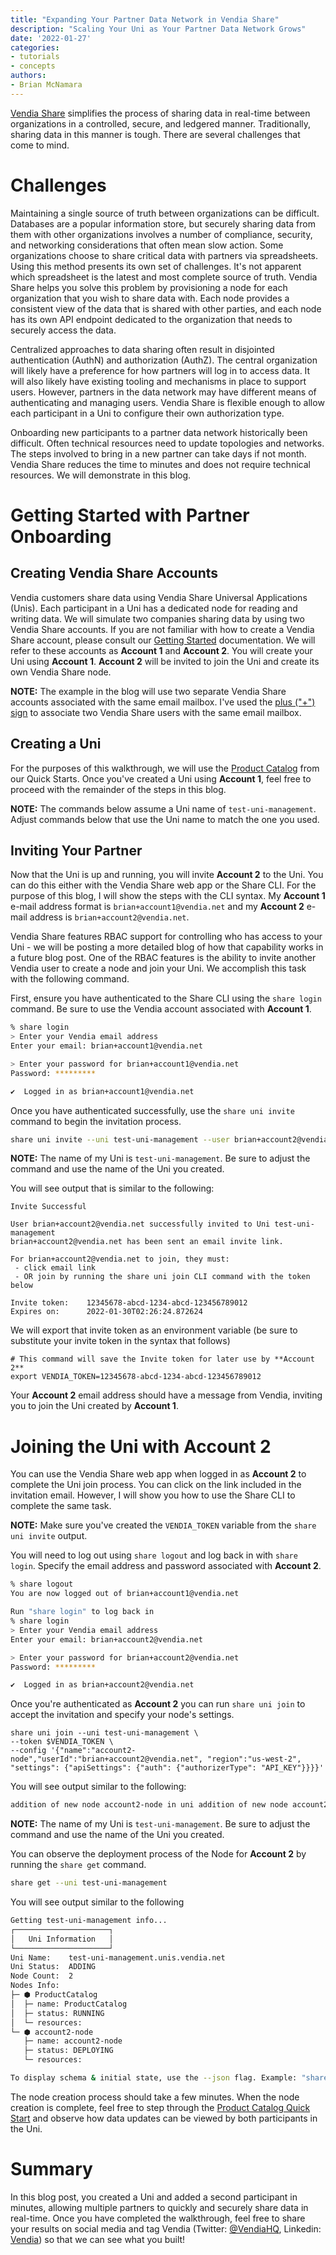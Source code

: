 ```yaml
---
title: "Expanding Your Partner Data Network in Vendia Share"
description: "Scaling Your Uni as Your Partner Data Network Grows"
date: '2022-01-27'
categories:
- tutorials
- concepts
authors:
- Brian McNamara
---
```


[Vendia Share](https://www.vendia.net/product) simplifies the process of sharing data in real-time between organizations in a controlled, secure, and ledgered manner. Traditionally, sharing data in this manner is tough. There are several challenges that come to mind.

# Challenges 

Maintaining a single source of truth between organizations can be difficult. Databases are a popular information store, but securely sharing data from them with other organizations involves a number of compliance, security, and networking considerations that often mean slow action. Some organizations choose to share critical data with partners via spreadsheets. Using this method presents its own set of challenges. It's not apparent which spreadsheet is the latest and most complete source of truth. Vendia Share helps you solve this problem by provisioning a node for each organization that you wish to share data with. Each node provides a consistent view of the data that is shared with other parties, and each node has its own API endpoint dedicated to the organization that needs to securely access the data.

Centralized approaches to data sharing often result in disjointed authentication (AuthN) and authorization (AuthZ). The central organization will likely have a preference for how partners will log in to access data. It will also likely have existing tooling and mechanisms in place to support users. However, partners in the data network may have different means of authenticating and managing users. Vendia Share is flexible enough to allow each participant in a Uni to configure their own authorization type.

Onboarding new participants to a partner data network historically been difficult. Often technical resources need to update topologies and networks. The steps involved to bring in a new partner can take days if not month. Vendia Share reduces the time to minutes and does not require technical resources. We will demonstrate in this blog.

# Getting Started with Partner Onboarding

## Creating Vendia Share Accounts

Vendia customers share data using Vendia Share Universal Applications (Unis). Each participant in a Uni has a dedicated node for reading and writing data. We will simulate two companies sharing data by using two Vendia Share accounts. If you are not familiar with how to create a Vendia Share account, please consult our [Getting Started](https://www.vendia.net/blog/getting-started-with-vendia-share#creating-an-account) documentation. We will refer to these accounts as **Account 1** and **Account 2**. You will create your Uni using **Account 1**. **Account 2** will be invited to join the Uni and create its own Vendia Share node. 

**NOTE:** The example in the blog will use two separate Vendia Share accounts associated with the same email mailbox. I've used the [plus ("+") sign](https://gmail.googleblog.com/2008/03/2-hidden-ways-to-get-more-from-your.html) to associate two Vendia Share users with the same email mailbox.

## Creating a Uni

For the purposes of this walkthrough, we will use the [Product Catalog](https://www.vendia.net/docs/share/quickstart/simple-product-catalog) from our Quick Starts. Once you've created a Uni using **Account 1**, feel free to proceed with the remainder of the steps in this blog.

**NOTE:** The commands below assume a Uni name of `test-uni-management`. Adjust commands below that use the Uni name to match the one you used.

## Inviting Your Partner

Now that the Uni is up and running, you will invite **Account 2** to the Uni. You can do this either with the Vendia Share web app or the Share CLI. For the purpose of this blog, I will show the steps with the CLI syntax. My **Account 1** e-mail address format is `brian+account1@vendia.net` and my **Account 2** e-mail address is `brian+account2@vendia.net`. 

Vendia Share features RBAC support for controlling who has access to your Uni - we will be posting a more detailed blog of how that capability works in a future blog post. One of the RBAC features is the ability to invite another Vendia user to create a node and join your Uni. We accomplish this task with the following command.

First, ensure you have authenticated to the Share CLI using the `share login` command. Be sure to use the Vendia account associated with **Account 1**.

```bash
% share login
> Enter your Vendia email address
Enter your email: brian+account1@vendia.net

> Enter your password for brian+account1@vendia.net
Password: *********

✔  Logged in as brian+account1@vendia.net

```

Once you have authenticated successfully, use the `share uni invite` command to begin the invitation process.

```bash
share uni invite --uni test-uni-management --user brian+account2@vendia.net
```

**NOTE:** The name of my Uni is `test-uni-management`. Be sure to adjust the command and use the name of the Uni you created.

You will see output that is similar to the following:

```
Invite Successful

User brian+account2@vendia.net successfully invited to Uni test-uni-management
brian+account2@vendia.net has been sent an email invite link.

For brian+account2@vendia.net to join, they must:
 - click email link
 - OR join by running the share uni join CLI command with the token below

Invite token:    12345678-abcd-1234-abcd-123456789012
Expires on:      2022-01-30T02:26:24.872624
```

We will export that invite token as an environment variable (be sure to substitute your invite token in the syntax that follows)

```
# This command will save the Invite token for later use by **Account 2**
export VENDIA_TOKEN=12345678-abcd-1234-abcd-123456789012
```

Your **Account 2** email address should have a message from Vendia, inviting you to join the Uni created by **Account 1**.

# Joining the Uni with Account 2

You can use the Vendia Share web app when logged in as **Account 2** to complete the Uni join process. You can click on the link included in the invitation email. However, I will show you how to use the Share CLI to complete the same task.

**NOTE:** Make sure you've created the `VENDIA_TOKEN` variable from the `share uni invite` output.

You will need to log out using `share logout` and log back in with `share login`. Specify the email address and password associated with **Account 2**.

```bash
% share logout
You are now logged out of brian+account1@vendia.net

Run "share login" to log back in
% share login
> Enter your Vendia email address
Enter your email: brian+account2@vendia.net

> Enter your password for brian+account2@vendia.net
Password: *********

✔  Logged in as brian+account2@vendia.net
```

Once you're authenticated as **Account 2** you can run `share uni join` to accept the invitation and specify your node's settings.

```
share uni join --uni test-uni-management \
--token $VENDIA_TOKEN \
--config '{"name":"account2-node","userId":"brian+account2@vendia.net", "region":"us-west-2", "settings": {"apiSettings": {"auth": {"authorizerType": "API_KEY"}}}}'
```

You will see output similar to the following:

```bash
addition of new node account2-node in uni addition of new node account2-node in uni test-uni-management.unis.vendia.net is now in progress
```

**NOTE:** The name of my Uni is `test-uni-management`. Be sure to adjust the command and use the name of the Uni you created.

You can observe the deployment process of the Node for **Account 2** by running the `share get` command.

```bash
share get --uni test-uni-management
```

You will see output similar to the following

```bash
Getting test-uni-management info...
┌─────────────────────┐
│   Uni Information   │
└─────────────────────┘
Uni Name:    test-uni-management.unis.vendia.net
Uni Status:  ADDING
Node Count:  2
Nodes Info:
├─ ⬢ ProductCatalog
│  ├─ name: ProductCatalog
│  ├─ status: RUNNING
│  └─ resources:
└─ ⬢ account2-node
   ├─ name: account2-node
   ├─ status: DEPLOYING
   └─ resources:

To display schema & initial state, use the --json flag. Example: "share get test-uni-management.unis.vendia.net --json"
```

The node creation process should take a few minutes. When the node creation is complete, feel free to step through the [Product Catalog Quick Start](https://www.vendia.net/docs/share/quickstart/simple-product-catalog#step-3---query-catalog-data) and observe how data updates can be viewed by both participants in the Uni.

# Summary

In this blog post, you created a Uni and added a second participant in minutes, allowing multiple partners to quickly and securely share data in real-time. Once you have completed the walkthrough, feel free to share your results on social media and tag Vendia (Twitter: [@VendiaHQ](https://twitter.com/VendiaHQ), Linkedin: [Vendia](https://www.linkedin.com/company/vendiahq/)) so that we can see what you built!
